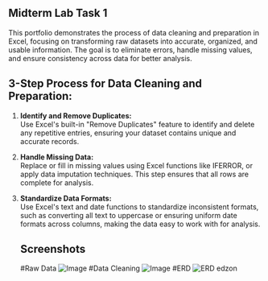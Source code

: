 ## Midterm Lab Task 1 
This portfolio demonstrates the process of data cleaning and preparation in Excel, focusing on transforming raw datasets into accurate, organized, and usable information. The goal is to eliminate errors, handle missing values, and ensure consistency across data for better analysis.

## 3-Step Process for Data Cleaning and Preparation:

1. **Identify and Remove Duplicates:**  
   Use Excel's built-in "Remove Duplicates" feature to identify and delete any repetitive entries, ensuring your dataset contains unique and accurate records.

2. **Handle Missing Data:**  
   Replace or fill in missing values using Excel functions like IFERROR, or apply data imputation techniques. This step ensures that all rows are complete for analysis.

3. **Standardize Data Formats:**  
   Use Excel's text and date functions to standardize inconsistent formats, such as converting all text to uppercase or ensuring uniform date formats across columns, making the data easy to work with for analysis.

   ## Screenshots
   #Raw Data
   ![Image](https://github.com/user-attachments/assets/9a69b359-e8dc-49c6-a5ca-69af4f9d4eda)
   #Data Cleaning
![Image](https://github.com/user-attachments/assets/1eeb7573-7f63-4b14-ac0a-1fcb95974ae1)
   #ERD
![ERD edzon](https://github.com/user-attachments/assets/16569495-902d-439c-b09f-6ad039d7a1da)
